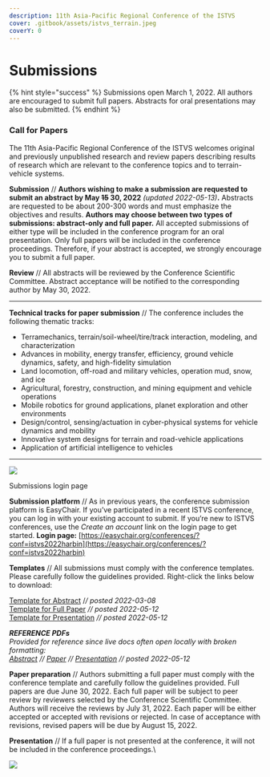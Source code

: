 ```yaml
---
description: 11th Asia-Pacific Regional Conference of the ISTVS
cover: .gitbook/assets/istvs_terrain.jpeg
coverY: 0
---
```


# Submissions

{% hint style="success" %}
Submissions open March 1, 2022. All authors are encouraged to submit full papers. Abstracts for oral presentations may also be submitted.
{% endhint %}

### Call for Papers

The 11th Asia-Pacific Regional Conference of the ISTVS welcomes original and previously unpublished research and review papers describing results of research which are relevant to the conference topics and to terrain-vehicle systems.

**Submission** // **Authors wishing to make a submission are requested to submit an abstract by May **~~**15**~~** 30, 2022** _(updated 2022-05-13)_**.** Abstracts are requested to be about 200-300 words and must emphasize the objectives and results. **Authors may choose between two types of submissions: abstract-only and full paper.** All accepted submissions of either type will be included in the conference program for an oral presentation. Only full papers will be included in the conference proceedings. Therefore, if your abstract is accepted, we strongly encourage you to submit a full paper.

**Review** // All abstracts will be reviewed by the Conference Scientific Committee. Abstract acceptance will be notified to the corresponding author by May 30, 2022.

***

**Technical tracks for paper submission** // The conference includes the following thematic tracks:

* Terramechanics, terrain/soil-wheel/tire/track interaction, modeling, and characterization
* Advances in mobility, energy transfer, efficiency, ground vehicle dynamics, safety, and high-fidelity simulation
* Land locomotion, off-road and military vehicles, operation mud, snow, and ice
* Agricultural, forestry, construction, and mining equipment and vehicle operations
* Mobile robotics for ground applications, planet exploration and other environments
* Design/control, sensing/actuation in cyber-physical systems for vehicle dynamics and mobility
* Innovative system designs for terrain and road-vehicle applications
* Application of artificial intelligence to vehicles

***

[![](https://images.squarespace-cdn.com/content/v1/542f394be4b0b9e132ee7b1a/8ce0d339-5b24-4488-b18d-b0e03e6a533f/Log+in+to+EasyChair+for+ISTVS2022HARBIN+2022-03-20+at+10.24.19+AM.jpg?format=750w)](https://easychair.org/conferences/?conf=istvs2022harbin)

Submissions login page

**Submission platform** // As in previous years, the conference submission platform is EasyChair. If you’ve participated in a recent ISTVS conference, you can log in with your existing account to submit. If you’re new to ISTVS conferences, use the _Create an account_ link on the login page to get started. **Login page:** [https://easychair.org/conferences/?conf=istvs2022harbin](https://easychair.org/conferences/?conf=istvs2022harbin)

**Templates** // All submissions must comply with the conference templates. Please carefully follow the guidelines provided. Right-click the links below to download:

[Template for Abstract](https://conference.istvs.org/s/ISTVS\_2022\_abstract\_template2022-03-08.docx) /_/ posted 2022-03-08_\
[Template for Full Paper](https://conference.istvs.org/s/ISTVS\_paper\_template\_2022v1.docx) _// posted 2022-05-12_\
[Template for Presentation](https://conference.istvs.org/s/2022-ISTVS-Conf-Template-Presentation\_rev4.pptx) _// posted 2022-05-12_

_**REFERENCE PDFs**_\
_Provided for reference since live docs often open locally with broken formatting:_\
[_Abstract_](https://conference.istvs.org/s/ISTVS\_2022\_abstract\_template2022-03-08\_PDF-FOR-REFERENCE-ONLY.pdf) _//_ [_Paper_](https://conference.istvs.org/s/ISTVS\_paper\_template\_2022v1\_PDF-FOR-REFERENCE-ONLY.pdf) _//_ [_Presentation_](https://conference.istvs.org/s/2022-ISTVS-Conf-Template-Presentation\_rev4\_PDF-FOR-REFERENCE-ONLY.pdf) _// posted 2022-05-12_

**Paper preparation** // Authors submitting a full paper must comply with the conference template and carefully follow the guidelines provided. Full papers are due June 30, 2022. Each full paper will be subject to peer review by reviewers selected by the Conference Scientific Committee. Authors will receive the reviews by July 31, 2022. Each paper will be either accepted or accepted with revisions or rejected. In case of acceptance with revisions, revised papers will be due by August 15, 2022.

**Presentation** // If a full paper is not presented at the conference, it will not be included in the conference proceedings.\


![](https://images.squarespace-cdn.com/content/v1/542f394be4b0b9e132ee7b1a/b4f6ff1f-4249-4c1e-8b23-8f02d8311f3a/2022-ISTVS-HARBIN\_CFPv4.jpg?format=1500w)
